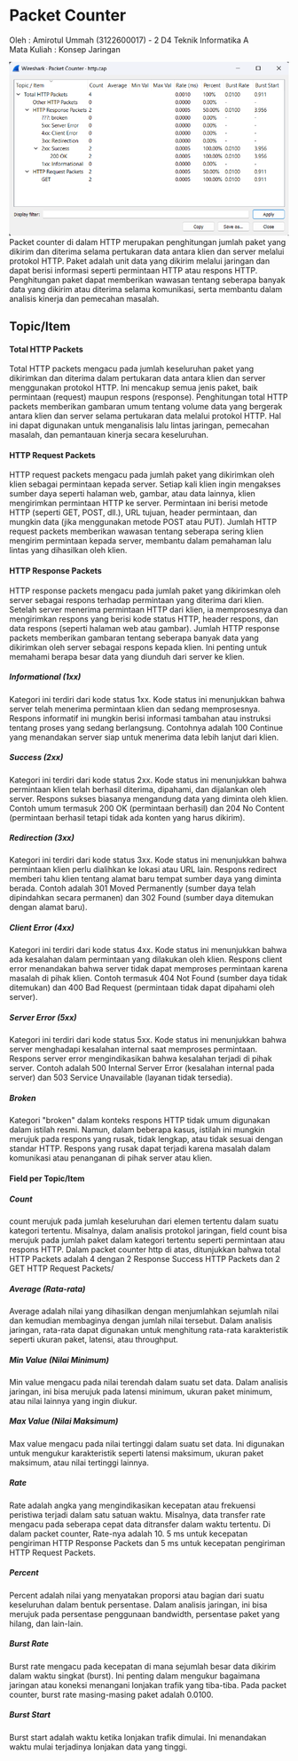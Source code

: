 # Packet Counter
Oleh  :
Amirotul Ummah (3122600017) - 2 D4 Teknik Informatika A <br>
Mata Kuliah  :
Konsep Jaringan

![alt text](https://github.com/AmirotulUmmah/Konsep-Jaringan/blob/main/assets/packetcounter.png?raw=true)
Packet counter di dalam HTTP merupakan penghitungan jumlah paket yang dikirim dan diterima selama pertukaran data antara klien dan server melalui protokol HTTP. Paket adalah unit data yang dikirim melalui jaringan dan dapat berisi informasi seperti permintaan HTTP atau respons HTTP. Penghitungan paket dapat memberikan wawasan tentang seberapa banyak data yang dikirim atau diterima selama komunikasi, serta membantu dalam analisis kinerja dan pemecahan masalah.

## Topic/Item
#### Total HTTP Packets
Total HTTP packets mengacu pada jumlah keseluruhan paket yang dikirimkan dan diterima dalam pertukaran data antara klien dan server menggunakan protokol HTTP. Ini mencakup semua jenis paket, baik permintaan (request) maupun respons (response). Penghitungan total HTTP packets memberikan gambaran umum tentang volume data yang bergerak antara klien dan server selama pertukaran data melalui protokol HTTP. Hal ini dapat digunakan untuk menganalisis lalu lintas jaringan, pemecahan masalah, dan pemantauan kinerja secara keseluruhan.

#### HTTP Request Packets
HTTP request packets mengacu pada jumlah paket yang dikirimkan oleh klien sebagai permintaan kepada server. Setiap kali klien ingin mengakses sumber daya seperti halaman web, gambar, atau data lainnya, klien mengirimkan permintaan HTTP ke server. Permintaan ini berisi metode HTTP (seperti GET, POST, dll.), URL tujuan, header permintaan, dan mungkin data (jika menggunakan metode POST atau PUT). Jumlah HTTP request packets memberikan wawasan tentang seberapa sering klien mengirim permintaan kepada server, membantu dalam pemahaman lalu lintas yang dihasilkan oleh klien.

#### HTTP Response Packets
HTTP response packets mengacu pada jumlah paket yang dikirimkan oleh server sebagai respons terhadap permintaan yang diterima dari klien. Setelah server menerima permintaan HTTP dari klien, ia memprosesnya dan mengirimkan respons yang berisi kode status HTTP, header respons, dan data respons (seperti halaman web atau gambar). Jumlah HTTP response packets memberikan gambaran tentang seberapa banyak data yang dikirimkan oleh server sebagai respons kepada klien. Ini penting untuk memahami berapa besar data yang diunduh dari server ke klien.

##### Informational (1xx)
Kategori ini terdiri dari kode status 1xx. Kode status ini menunjukkan bahwa server telah menerima permintaan klien dan sedang memprosesnya. Respons informatif ini mungkin berisi informasi tambahan atau instruksi tentang proses yang sedang berlangsung. Contohnya adalah 100 Continue yang menandakan server siap untuk menerima data lebih lanjut dari klien.

##### Success (2xx)
Kategori ini terdiri dari kode status 2xx. Kode status ini menunjukkan bahwa permintaan klien telah berhasil diterima, dipahami, dan dijalankan oleh server. Respons sukses biasanya mengandung data yang diminta oleh klien. Contoh umum termasuk 200 OK (permintaan berhasil) dan 204 No Content (permintaan berhasil tetapi tidak ada konten yang harus dikirim).

##### Redirection (3xx)
Kategori ini terdiri dari kode status 3xx. Kode status ini menunjukkan bahwa permintaan klien perlu dialihkan ke lokasi atau URL lain. Respons redirect memberi tahu klien tentang alamat baru tempat sumber daya yang diminta berada. Contoh adalah 301 Moved Permanently (sumber daya telah dipindahkan secara permanen) dan 302 Found (sumber daya ditemukan dengan alamat baru).

##### Client Error (4xx)
Kategori ini terdiri dari kode status 4xx. Kode status ini menunjukkan bahwa ada kesalahan dalam permintaan yang dilakukan oleh klien. Respons client error menandakan bahwa server tidak dapat memproses permintaan karena masalah di pihak klien. Contoh termasuk 404 Not Found (sumber daya tidak ditemukan) dan 400 Bad Request (permintaan tidak dapat dipahami oleh server).

##### Server Error (5xx)
Kategori ini terdiri dari kode status 5xx. Kode status ini menunjukkan bahwa server menghadapi kesalahan internal saat memproses permintaan. Respons server error mengindikasikan bahwa kesalahan terjadi di pihak server. Contoh adalah 500 Internal Server Error (kesalahan internal pada server) dan 503 Service Unavailable (layanan tidak tersedia).

##### Broken
Kategori "broken" dalam konteks respons HTTP tidak umum digunakan dalam istilah resmi. Namun, dalam beberapa kasus, istilah ini mungkin merujuk pada respons yang rusak, tidak lengkap, atau tidak sesuai dengan standar HTTP. Respons yang rusak dapat terjadi karena masalah dalam komunikasi atau penanganan di pihak server atau klien.

#### Field per Topic/Item
##### Count
count merujuk pada jumlah keseluruhan dari elemen tertentu dalam suatu kategori tertentu. Misalnya, dalam analisis protokol jaringan, field count bisa merujuk pada jumlah paket dalam kategori tertentu seperti permintaan atau respons HTTP. Dalam packet counter http di atas, ditunjukkan bahwa total HTTP Packets adalah 4 dengan 2 Response Success HTTP Packets dan 2 GET HTTP Request Packets/

##### Average (Rata-rata)
Average adalah nilai yang dihasilkan dengan menjumlahkan sejumlah nilai dan kemudian membaginya dengan jumlah nilai tersebut. Dalam analisis jaringan, rata-rata dapat digunakan untuk menghitung rata-rata karakteristik seperti ukuran paket, latensi, atau throughput.

##### Min Value (Nilai Minimum)
Min value mengacu pada nilai terendah dalam suatu set data. Dalam analisis jaringan, ini bisa merujuk pada latensi minimum, ukuran paket minimum, atau nilai lainnya yang ingin diukur.

##### Max Value (Nilai Maksimum)
Max value mengacu pada nilai tertinggi dalam suatu set data. Ini digunakan untuk mengukur karakteristik seperti latensi maksimum, ukuran paket maksimum, atau nilai tertinggi lainnya.

##### Rate
Rate adalah angka yang mengindikasikan kecepatan atau frekuensi peristiwa terjadi dalam satu satuan waktu. Misalnya, data transfer rate mengacu pada seberapa cepat data ditransfer dalam waktu tertentu. Di dalam packet counter, Rate-nya adalah 10. 5 ms untuk kecepatan pengiriman HTTP Response Packets dan 5 ms untuk kecepatan pengiriman HTTP Request Packets. 

##### Percent
Percent adalah nilai yang menyatakan proporsi atau bagian dari suatu keseluruhan dalam bentuk persentase. Dalam analisis jaringan, ini bisa merujuk pada persentase penggunaan bandwidth, persentase paket yang hilang, dan lain-lain.

##### Burst Rate
Burst rate mengacu pada kecepatan di mana sejumlah besar data dikirim dalam waktu singkat (burst). Ini penting dalam mengukur bagaimana jaringan atau koneksi menangani lonjakan trafik yang tiba-tiba. Pada packet counter, burst rate masing-masing paket adalah 0.0100.

##### Burst Start
Burst start adalah waktu ketika lonjakan trafik dimulai. Ini menandakan waktu mulai terjadinya lonjakan data yang tinggi.
